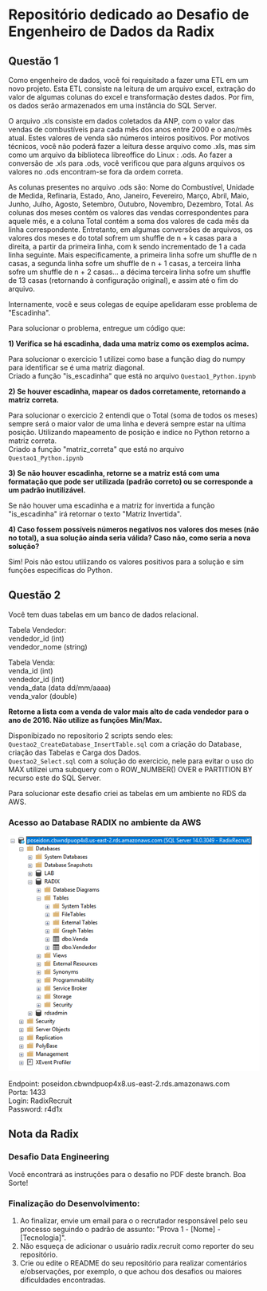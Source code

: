 # Repositório dedicado ao Desafio de Engenheiro de Dados da Radix

## Questão 1

Como engenheiro de dados, você foi requisitado a fazer uma ETL em um novo projeto. Esta ETL consiste na leitura de um arquivo excel, extração do valor de algumas colunas do excel e transformação destes dados. Por fim, os dados serão armazenados em uma instância do SQL Server.

O arquivo .xls consiste em dados coletados da ANP, com o valor das vendas de combustíveis para cada mês dos anos entre 2000 e o ano/mês atual. Estes valores de venda são números inteiros positivos. Por motivos técnicos, você não poderá fazer a leitura desse arquivo como .xls, mas sim como um arquivo da biblioteca libreoffice do Linux : .ods. Ao fazer a conversão de .xls para .ods, você verificou que para alguns arquivos os valores no .ods encontram-se fora da ordem correta.

As colunas presentes no arquivo .ods são: Nome do Combustível, Unidade de Medida, Refinaria, Estado, Ano, Janeiro, Fevereiro, Março, Abril, Maio, Junho, Julho, Agosto, Setembro, Outubro, Novembro, Dezembro, Total. As colunas dos meses contém os valores das vendas correspondentes para aquele mês, e a coluna Total contém a soma dos valores de cada mês da linha correspondente. Entretanto, em algumas conversões de arquivos, os valores dos meses e do total sofrem um shuffle de n + k casas para a direita, a partir da primeira linha, com k sendo incrementado de 1 a cada linha seguinte. Mais especificamente, a primeira linha sofre um shuffle de n casas, a segunda linha sofre um shuffle de n + 1 casas, a terceira linha sofre um shuffle de n + 2 casas... a décima terceira linha sofre um shuffle de 13 casas (retornando à configuração original), e assim até o fim do arquivo.

Internamente, você e seus colegas de equipe apelidaram esse problema de "Escadinha".

Para solucionar o problema, entregue um código que:

**1) Verifica se há escadinha, dada uma matriz como os exemplos acima.**

Para solucionar o exercicio 1 utilizei como base a função diag do numpy para identificar se é uma matriz diagonal.<br />
Criado a função "is_escadinha" que está no arquivo `Questao1_Python.ipynb`

**2) Se houver escadinha, mapear os dados corretamente, retornando a matriz correta.**

Para solucionar o exercicio 2 entendi que o Total (soma de todos os meses) sempre será o maior valor de uma linha e deverá sempre estar na ultima posição. Utilizando mapeamento de posição e indice no Python retorno a matriz correta.<br />
Criado a função "matriz_correta" que está no arquivo `Questao1_Python.ipynb`


**3) Se não houver escadinha, retorne se a matriz está com uma formatação que pode ser utilizada (padrão correto) ou se corresponde a um padrão inutilizável.**

Se não houver uma escadinha e a matriz for invertida a função "is_escadinha" irá retornar o texto "Matriz Invertida".

**4) Caso fossem possíveis números negativos nos valores dos meses (não no total), a sua solução ainda seria válida? Caso não, como seria a nova solução?**

Sim! Pois não estou utilizando os valores positivos para a solução e sim funções especificas do Python.

## Questão 2

Você tem duas tabelas em um banco de dados relacional.

Tabela Vendedor:<br />
vendedor_id (int)<br />
vendedor_nome (string)<br />

Tabela Venda:<br />
venda_id (int)<br />
vendedor_id (int)<br />
venda_data (data dd/mm/aaaa)<br />
venda_valor (double)<br />

**Retorne a lista com a venda de valor mais alto de cada vendedor para o ano de 2016. Não utilize as funções Min/Max.**

Disponibizado no repositorio 2 scripts sendo eles:<br />
`Questao2_CreateDatabase_InsertTable.sql` com a criação do Database, criação das Tabelas e Carga dos Dados.<br />
`Questao2_Select.sql` com a solução do exercicio, nele para evitar o uso do MAX utilizei uma subquery com o ROW_NUMBER() OVER e PARTITION BY recurso este do SQL Server.<br />

Para solucionar este desafio criei as tabelas em um ambiente no RDS da AWS.

### Acesso ao Database RADIX no ambiente da AWS

![](SQLSERVER.PNG)

Endpoint: poseidon.cbwndpuop4x8.us-east-2.rds.amazonaws.com<br />
Porta: 1433<br />
Login: RadixRecruit<br />
Password: r4d1x<br />


## Nota da Radix

### Desafio Data Engineering

Você encontrará as instruções para o desafio no PDF deste branch.
Boa Sorte!


### Finalização do Desenvolvimento:
1. Ao finalizar, envie um email para o o recrutador responsável pelo seu processo seguindo o padrão de assunto: "Prova 1 - [Nome] - [Tecnologia]". 
2. Não esqueça de adicionar o usuário radix.recruit como reporter do seu repositório. 
3. Crie ou edite o README do seu repositório para realizar comentários e/observações, por exemplo, o que achou dos desafios ou maiores dificuldades encontradas.